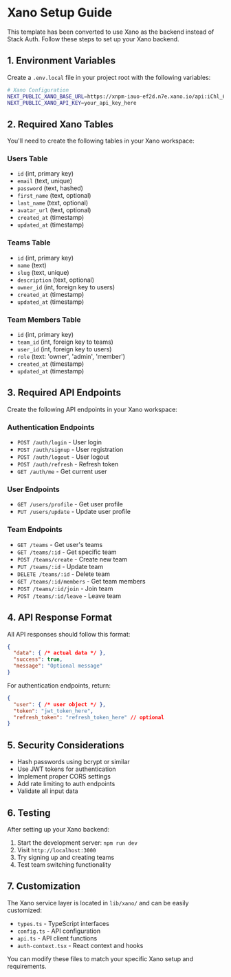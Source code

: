 # Xano Setup Guide

This template has been converted to use Xano as the backend instead of Stack Auth. Follow these steps to set up your Xano backend.

## 1. Environment Variables

Create a `.env.local` file in your project root with the following variables:

```bash
# Xano Configuration
NEXT_PUBLIC_XANO_BASE_URL=https://xnpm-iauo-ef2d.n7e.xano.io/api:iChl_6jf
NEXT_PUBLIC_XANO_API_KEY=your_api_key_here
```

## 2. Required Xano Tables

You'll need to create the following tables in your Xano workspace:

### Users Table
- `id` (int, primary key)
- `email` (text, unique)
- `password` (text, hashed)
- `first_name` (text, optional)
- `last_name` (text, optional)
- `avatar_url` (text, optional)
- `created_at` (timestamp)
- `updated_at` (timestamp)

### Teams Table
- `id` (int, primary key)
- `name` (text)
- `slug` (text, unique)
- `description` (text, optional)
- `owner_id` (int, foreign key to users)
- `created_at` (timestamp)
- `updated_at` (timestamp)

### Team Members Table
- `id` (int, primary key)
- `team_id` (int, foreign key to teams)
- `user_id` (int, foreign key to users)
- `role` (text: 'owner', 'admin', 'member')
- `created_at` (timestamp)
- `updated_at` (timestamp)

## 3. Required API Endpoints

Create the following API endpoints in your Xano workspace:

### Authentication Endpoints
- `POST /auth/login` - User login
- `POST /auth/signup` - User registration
- `POST /auth/logout` - User logout
- `POST /auth/refresh` - Refresh token
- `GET /auth/me` - Get current user

### User Endpoints
- `GET /users/profile` - Get user profile
- `PUT /users/update` - Update user profile

### Team Endpoints
- `GET /teams` - Get user's teams
- `GET /teams/:id` - Get specific team
- `POST /teams/create` - Create new team
- `PUT /teams/:id` - Update team
- `DELETE /teams/:id` - Delete team
- `GET /teams/:id/members` - Get team members
- `POST /teams/:id/join` - Join team
- `POST /teams/:id/leave` - Leave team

## 4. API Response Format

All API responses should follow this format:

```json
{
  "data": { /* actual data */ },
  "success": true,
  "message": "Optional message"
}
```

For authentication endpoints, return:

```json
{
  "user": { /* user object */ },
  "token": "jwt_token_here",
  "refresh_token": "refresh_token_here" // optional
}
```

## 5. Security Considerations

- Hash passwords using bcrypt or similar
- Use JWT tokens for authentication
- Implement proper CORS settings
- Add rate limiting to auth endpoints
- Validate all input data

## 6. Testing

After setting up your Xano backend:

1. Start the development server: `npm run dev`
2. Visit `http://localhost:3000`
3. Try signing up and creating teams
4. Test team switching functionality

## 7. Customization

The Xano service layer is located in `lib/xano/` and can be easily customized:

- `types.ts` - TypeScript interfaces
- `config.ts` - API configuration
- `api.ts` - API client functions
- `auth-context.tsx` - React context and hooks

You can modify these files to match your specific Xano setup and requirements.
